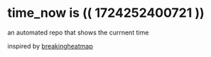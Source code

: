 # time_now is (( 1724252400721 ))

an automated repo that shows the currnent time

inspired by [breakingheatmap](https://github.com/breakingheatmap/breakingheatmap)